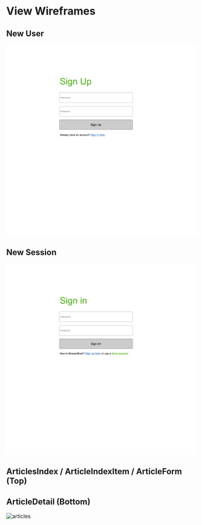 # View Wireframes

## New User
![new-user]

## New Session
![new-session]

## ArticlesIndex / ArticleIndexItem / ArticleForm (Top)
## ArticleDetail (Bottom)
![articles]

[new-user]: ./wireframes/new_user.png
[new-session]: ./wireframes/new_session.png
[articles]: ./wireframes/medium_wireframes.png
